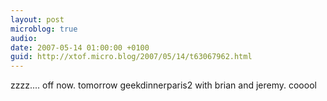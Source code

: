 ```yaml
---
layout: post
microblog: true
audio: 
date: 2007-05-14 01:00:00 +0100
guid: http://xtof.micro.blog/2007/05/14/t63067962.html
---
```

zzzz.... off now. tomorrow geekdinnerparis2 with brian and jeremy. cooool
